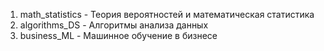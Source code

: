 1. math_statistics - Теория вероятностей и математическая статистика
2. algorithms_DS - Алгоритмы анализа данных
3. business_ML - Машинное обучение в бизнесе

